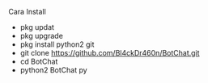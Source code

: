 Cara Install

- pkg updat
- pkg upgrade
- pkg install python2 git
- git clone https://github.com/Bl4ckDr460n/BotChat.git
- cd BotChat
- python2 BotChat py


